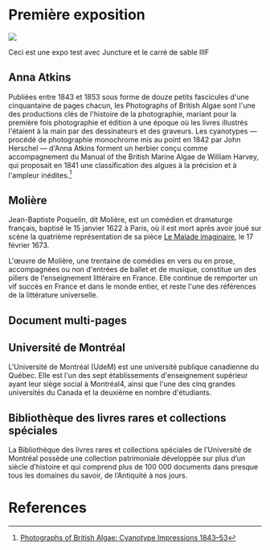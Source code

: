 # Première exposition
<a href="https://juncture-digital.org"><img src="https://juncture-digital.org/images/ve-button.png"></a>

Ceci est une expo test avec Juncture et le carré de sable IIIF
<param ve-image fit="contain"
       label="Minos"
       description="Inferno (Dante Allighieri), Chant 5" 
       license="public domain"
       url="https://upload.wikimedia.org/wikipedia/commons/b/b2/Inferno_Canto_5_line_4_Minos.jpg">
       
<param ve-config 
       title="Mon exposition test"
       author="BLRCS"
       banner="https://oncs.bib.umontreal.ca/BLRCS/image_chinoise.png"
       layout="vertical">   

<!-- Entities discussed throughout the essay are typically defined before the essay text and
     are thus available in all text.  Entity identifiers (QIDs) can be found in either
     Wikipedia or Wikidata (https://www.wikidata.org)> -->
<param ve-entity eid="Q185372"> <!-- Girl with a Pearl Earring painting -->
<param ve-entity eid="Q41264"> <!-- Johannes Vermeer -->
<param ve-entity eid="Q221092"> <!-- Mauritshuis -->
<param ve-entity eid="Q36600"> <!-- The Hague -->

## Anna Atkins
Publiées entre 1843 et 1853 sous forme de douze petits fascicules d'une cinquantaine de pages chacun, les Photographs of British Algae sont l'une des productions clés de l'histoire de la photographie, mariant pour la première fois photographie et édition à une époque où les livres illustrés l'étaient à la main par des dessinateurs et des graveurs. Les cyanotypes ― procédé de photographie monochrome mis au point en 1842 par John Herschel ― d'Anna Atkins forment un herbier conçu comme accompagnement du Manual of the British Marine Algae de William Harvey, qui proposait en 1841 une classification des algues à la précision et à l'ampleur inédites.[^1]

<param ve-image fit="contain"
       label="Chordaria d'Anna Atkins"
       description="Chordaria, p. 95" 
       license="public domain"
       url="https://oncs.bib.umontreal.ca/BLRCS/Chordaria_Atkins_p95.tif">

## Molière
Jean-Baptiste Poquelin, dit Molière, est un comédien et dramaturge français, baptisé le 15 janvier 1622 à Paris, où il est mort après avoir joué sur scène la quatrième représentation de sa pièce [Le Malade imaginaire](https://fr.wikipedia.org/wiki/Le_Malade_imaginaire), le 17 février 1673. 
<param ve-image fit="contain"
       label="Jean-Baptiste Poquelin, dit Molière" 
       description="Portrait de Molière" 
       license="public domain" 
       url="https://oncs.bib.umontreal.ca/BLRCS/Portrait_de_moliere.tif">
       
L'œuvre de <span data-mouseover-image-zoomto="741,600,1268,1077">Molière</span>, une trentaine de comédies en vers ou en prose, accompagnées ou non d'entrées de ballet et de musique, constitue un des piliers de l'enseignement littéraire en France. Elle continue de remporter un vif succès en France et dans le monde entier, et reste l'une des références de la littérature universelle.
<param ve-image region="164,448,2629,2232"
       label="Jean-Baptiste Poquelin, dit Molière" 
       description="Portrait de Molière" 
       license="public domain" 
       url="https://oncs.bib.umontreal.ca/BLRCS/Portrait_de_moliere.tif">
       
## Document multi-pages
<param ve-image fit="contain" manifest="https://oncs.bib.umontreal.ca/generateur/BLRCS.json">

## Université de Montréal
L'Université de Montréal (UdeM) est une université publique canadienne du Québec. Elle est l'un des sept établissements d'enseignement supérieur ayant leur siège social à Montréal4, ainsi que l'une des cinq grandes universités du Canada et la deuxième en nombre d'étudiants.
<param ve-map center="45.5007,-73.6105" zoom="15">

## Bibliothèque des livres rares et collections spéciales
La <span data-mouseover-map-flyto="45.49874,-73.61624,17">Bibliothèque des livres rares et collections spéciales</span> de l’Université de Montréal possède une collection patrimoniale développée sur plus d’un siècle d’histoire et qui comprend plus de 100 000 documents dans presque tous les domaines du savoir, de l’Antiquité à nos jours.
<param ve-map center="45.5013,-73.6169" zoom="16">
<param ve-map-marker
 coords="45.49944,-73.61636"
 size="30, 40"
 circle="false">

<!--<param ve-map center="Q36600" zoom="11" prefer-geojson>-->

<!--## Multiple viewers

Multiple viewers may be defined for a single paragraph of text.  The first viewer defined is displayed as the default viewer.  
Others are selectable using icons displayed in the top right margin of the paragraph.
<param ve-image 
       manifest="https://iiif.juncture-digital.org/manifest/6dd738aed85597cac540ad31dd5818e86ef7f2918c7b43a9eb3123d5538e6e4c">
<param ve-map center="Q36600" zoom="11">-->

# References

[^1]: [Photographs of British Algae: Cyanotype Impressions 1843–53](https://www.metmuseum.org/art/collection/search/286656)
